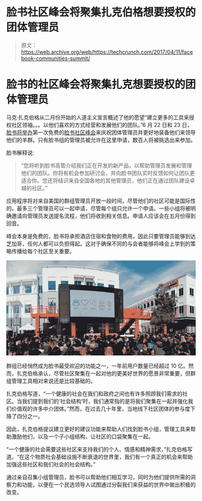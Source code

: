 # 脸书社区峰会将聚集扎克伯格想要授权的团体管理员

> 原文：<https://web.archive.org/web/https://techcrunch.com/2017/04/11/facebook-communities-summit/>

# 脸书的社区峰会将聚集扎克想要授权的团体管理员

马克·扎克伯格从二月份开始的人道主义宣言概述了他的愿望“建立更多的工具来授权社区领袖。。。以他们喜欢的方式经营和发展他们的团队。”6 月 22 日和 23 日，[脸书将举办](https://web.archive.org/web/20230316055513/https://newsroom.fb.com/news/2017/04/announcing-facebook-communities-summit/)第一次免费的[脸书社区峰会](https://web.archive.org/web/20230316055513/https://facebookcommunitiessummit.splashthat.com/)来庆祝团体管理员并更好地装备他们来领导他们的羊群。只有脸书组的管理员被允许在这里申请，数百人将被挑选出来参加。

脸书解释说:

> “您将听到脸书高管介绍我们正在开发的新产品，以帮助管理员发展和管理他们的团队。你将有机会参加研讨会，并向脸书团队实时反馈如何让团队更适合你。您还将结识来自全国各地的其他管理员，他们正在通过团队建设卓越的社区。”

应用程序将对来自美国的群组管理员开放一段时间，尽管他们的社区可能是国际性的。最多三个管理员可以一起申请，尽管每个组只允许一个申请。一些小组将被明确邀请向管理员发送提名流程，他们将收到相关信息。申请人应该会在五月份得到回音。

峰会本身是免费的，脸书将承担酒店住宿和食物的费用，因此只要管理员能够到达芝加哥，任何人都可以负担得起。这对于确保不同的与会者能够将峰会上学到的策略传播给每个社区至关重要。

![](img/4e94e44f70b2bea019e7e923dc77eaf1.png)

群组已经悄然成为脸书最受欢迎的功能之一，一年前用户数量已经超过 10 亿。然而，扎克伯格承认，尽管社区聚集在一起对他的更美好世界的愿景非常重要，但群组管理工具相对来说还是比较基础的。

扎克伯格写道，“一个健康的社会在我们和政府之间也有许多照顾我们需求的社区。当我们提到我们的‘社会结构’时，我们通常指的是将我们聚集在一起并强化我们价值观的许多中介团体。”然而，在过去几十年里，当地线下社区团体的参与度下降了四分之一。

因此，扎克伯格提议建立更好的建议功能来帮助人们找到脸书小组，管理工具来帮助激励他们，以及一个子小组结构，让社区的口袋聚集在一起。

“一个健康的社会需要这些社区来支持我们的个人、情感和精神需求，”扎克伯格写道。“在这个物质社会基础设施不断衰退的世界里，我们有一个真正的机会来帮助加强这些社区和我们社会的社会结构。”

通过亲自召集小组管理员，脸书可以帮助他们相互学习，同时为他们提供所需的洞察力和功能，以便在一个民选领导人试图通过分裂我们来获益的世界中做出积极的改变。